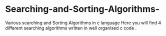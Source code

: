# Searching-and-Sorting-Algorithms-
Various searching and Sorting Algorithms in c language 
Here you will find 4 different searching algorithms written in well organised c code .
